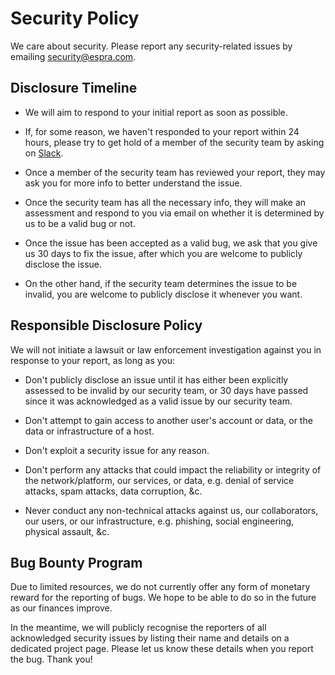 # Security Policy

We care about security. Please report any security-related issues by emailing
security@espra.com.

## Disclosure Timeline

- We will aim to respond to your initial report as soon as possible.

- If, for some reason, we haven't responded to your report within 24 hours,
  please try to get hold of a member of the security team by asking on
  [Slack](https://web4.cc/slack).

- Once a member of the security team has reviewed your report, they may ask you
  for more info to better understand the issue.

- Once the security team has all the necessary info, they will make an
  assessment and respond to you via email on whether it is determined by us to
  be a valid bug or not.

- Once the issue has been accepted as a valid bug, we ask that you give us 30
  days to fix the issue, after which you are welcome to publicly disclose the
  issue.

- On the other hand, if the security team determines the issue to be invalid,
  you are welcome to publicly disclose it whenever you want.

## Responsible Disclosure Policy

We will not initiate a lawsuit or law enforcement investigation against you in
response to your report, as long as you:

- Don't publicly disclose an issue until it has either been explicitly assessed
  to be invalid by our security team, or 30 days have passed since it was
  acknowledged as a valid issue by our security team.

- Don't attempt to gain access to another user's account or data, or the data or
  infrastructure of a host.

- Don't exploit a security issue for any reason.

- Don't perform any attacks that could impact the reliability or integrity of
  the network/platform, our services, or data, e.g. denial of service attacks,
  spam attacks, data corruption, &c.

- Never conduct any non-technical attacks against us, our collaborators, our
  users, or our infrastructure, e.g. phishing, social engineering, physical
  assault, &c.

## Bug Bounty Program

Due to limited resources, we do not currently offer any form of monetary reward
for the reporting of bugs. We hope to be able to do so in the future as our
finances improve.

In the meantime, we will publicly recognise the reporters of all acknowledged
security issues by listing their name and details on a dedicated project page.
Please let us know these details when you report the bug. Thank you!
